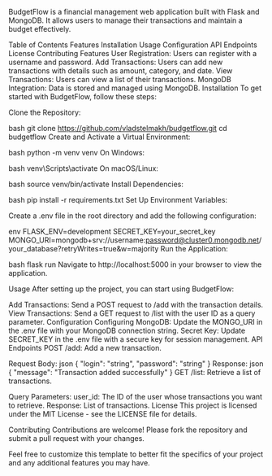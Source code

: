 BudgetFlow is a financial management web application built with Flask and MongoDB. It allows users to manage their transactions and maintain a budget effectively.

Table of Contents
Features
Installation
Usage
Configuration
API Endpoints
License
Contributing
Features
User Registration: Users can register with a username and password.
Add Transactions: Users can add new transactions with details such as amount, category, and date.
View Transactions: Users can view a list of their transactions.
MongoDB Integration: Data is stored and managed using MongoDB.
Installation
To get started with BudgetFlow, follow these steps:

Clone the Repository:

bash
git clone https://github.com/vladstelmakh/budgetflow.git
cd budgetflow
Create and Activate a Virtual Environment:

bash
python -m venv venv
On Windows:

bash
venv\Scripts\activate
On macOS/Linux:

bash
source venv/bin/activate
Install Dependencies:

bash
pip install -r requirements.txt
Set Up Environment Variables:

Create a .env file in the root directory and add the following configuration:

env
FLASK_ENV=development
SECRET_KEY=your_secret_key
MONGO_URI=mongodb+srv://username:password@cluster0.mongodb.net/your_database?retryWrites=true&w=majority
Run the Application:

bash
flask run
Navigate to http://localhost:5000 in your browser to view the application.

Usage
After setting up the project, you can start using BudgetFlow:

Add Transactions: Send a POST request to /add with the transaction details.
View Transactions: Send a GET request to /list with the user ID as a query parameter.
Configuration
Configuring MongoDB: Update the MONGO_URI in the .env file with your MongoDB connection string.
Secret Key: Update SECRET_KEY in the .env file with a secure key for session management.
API Endpoints
POST /add: Add a new transaction.

Request Body:
json
{
  "login": "string",
  "password": "string"
}
Response:
json
{
  "message": "Transaction added successfully"
}
GET /list: Retrieve a list of transactions.

Query Parameters:
user_id: The ID of the user whose transactions you want to retrieve.
Response: List of transactions.
License
This project is licensed under the MIT License - see the LICENSE file for details.

Contributing
Contributions are welcome! Please fork the repository and submit a pull request with your changes.

Feel free to customize this template to better fit the specifics of your project and any additional features you may have.







